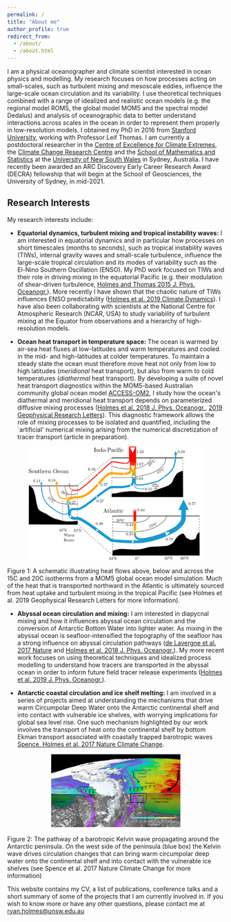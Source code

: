 ```yaml
---
permalink: /
title: "About me"
author_profile: true
redirect_from: 
  - /about/
  - /about.html
---
```


I am a physical oceanographer and climate scientist interested in
ocean physics and modelling. My research focuses on how processes
acting on small-scales, such as turbulent mixing and mesoscale eddies,
influence the large-scale ocean circulation and its variability. I use
theoretical techniques combined with a range of idealized and
realistic ocean models (e.g. the regional model ROMS, the global model
MOM5 and the spectral model Dedalus) and analysis of oceanographic
data to better understand interactions across scales in the ocean in
order to represent them properly in low-resolution models. I obtained
my PhD in 2016 from [Stanford University](https://www.stanford.edu/),
working with Professor Leif Thomas. I am currently a postdoctoral
researcher in the [Centre of Excellence for Climate
Extremes](http://climateextremes.org.au/), the [Climate Change
Research Centre](http://www.ccrc.unsw.edu.au/) and the [School of
Mathematics and
Statistics](https://www.maths.unsw.edu.au/about/applied-mathematics)
at the [University of New South Wales](https://www.unsw.edu.au/) in
Sydney, Australia. I have recently been awarded an ARC Discovery Early
Career Research Award (DECRA) fellowship that will begin at the School
of Geosciences, the University of Sydney, in mid-2021.

## Research Interests

My research interests include:

* **Equatorial dynamics, turbulent mixing and tropical instability
waves:** I am interested in equatorial dynamics and in particular how
processes on short timescales (months to seconds), such as tropical
instability waves (TIWs), internal gravity waves and small-scale
turbulence, influence the large-scale tropical circulation and its
modes of variability such as the El-Nino Southern Oscillation
(ENSO). My PhD work focused on TIWs and their role in driving mixing
in the equatorial Pacific (e.g. their modulation of shear-driven
turbulence, [Holmes and Thomas 2015
J. Phys. Oceanogr.](http://dx.doi.org/10.1175/JPO-D-14-0209.1)). More
recently I have shown that the chaotic nature of TIWs influences ENSO
predictability ([Holmes et al. 2019 Climate
Dynamics](https://doi.org/10.1007/s00382-018-4217-0)). I have also
been collaborating with scientists at the National Centre for
Atmospheric Research (NCAR, USA) to study variability of turbulent
mixing at the Equator from observations and a hierarchy of
high-resolution models.

* **Ocean heat transport in temperature space:** The ocean is warmed
by air-sea heat fluxes at low-latitudes and warm temperatures and
cooled in the mid- and high-latitudes at colder temperatures. To
maintain a steady state the ocean must therefore move heat not only
from low to high latitudes (*meridional* heat transport), but also
from warm to cold temperatures (*diathermal* heat transport). By
developing a suite of novel heat transport diagnostics within the
MOM5-based Australian community global ocean model
[ACCESS-OM2](http://cosima.org.au/index.php/models/access-om2/), I
study how the ocean's diathermal and meridional heat transport depends
on parameterized diffusive mixing processes ([Holmes et al. 2018
J. Phys. Oceanogr.](https://doi.org/10.1175/JPO-D-18-0098.1), [2019
Geophysical Research
Letters](https://dx.doi.org/10.1029/2019GL085160)). This diagnostic
framework allows the role of mixing processes to be isolated and
quantified, including the `artificial' numerical mixing arising from
the numerical discretization of tracer transport (article in
preparation).

<p align="center"> <img src="/files/SectionSchematic_v14.png"
  alt="Heat Transport Schematic" style="width:80%;
  text-align:center"/> <figcaption> Figure 1: A schematic illustrating
  heat flows above, below and across the 15C and 20C isotherms from a
  MOM5 global ocean model simulation. Much of the heat that is
  transported northward in the Atlantic is ultimately sourced from
  heat uptake and turbulent mixing in the tropical Pacific (see
  Holmes et al. 2019 Geophysical Research
  Letters for more information).
  </figcaption> </p>

* **Abyssal ocean circulation and mixing:** I am interested in
diapycnal mixing and how it influences abyssal ocean circulation and
the conversion of Antarctic Bottom Water into lighter water. As mixing
in the abyssal ocean is seafloor-intensified the topography of the
seafloor has a strong influence on abyssal circulation pathways ([de
Lavergne et al. 2017 Nature](http://dx.doi.org/10.1038/nature24472)
and [Holmes et al. 2018
J. Phys. Oceanogr.](https://doi.org/10.1175/JPO-D-17-0141.1)). My more
recent work focuses on using theoretical techniques and idealized
process modelling to understand how tracers are transported in the
abyssal ocean in order to inform future field tracer release
experiments ([Holmes et al. 2019
J. Phys. Oceanogr.](https://doi.org/10.1175/JPO-D-19-0006.1)).

* **Antarctic coastal circulation and ice shelf melting:** I am
involved in a series of projects aimed at understanding the mechanisms
that drive warm Circumpolar Deep Water onto the Antarctic continental
shelf and into contact with vulnerable ice shelves, with worrying
implications for global sea level rise. One such mechanism highlighted
by our work involves the transport of heat onto the continental shelf
by bottom Ekman transport associated with coastally trapped barotropic
waves [Spence, Holmes et al. 2017 Nature Climate
Change](http://dx.doi.org/10.1038/nclimate3335).

<p align="center">
  <img src="/files/NATCCsch.png" alt="Antarctic Kelvin Wave" style="width:60%;
  text-align:center"/>
<figcaption> Figure 2: The pathway of a barotropic Kelvin wave
  propagating around the Antarctic peninsula. On the west side of the
  peninsula (blue box) the Kelvin wave drives circulation changes that
  can bring warm circumpolar deep water onto the continental shelf and
  into contact with the vulnerable ice shelves (see Spence et
  al. 2017 Nature Climate Change for more
  information) </figcaption>
</p>

This website contains my CV, a list of publications, conference talks
and a short summary of some of the projects that I am currently
involved in.  If you wish to know more or have any other questions,
please contact me at
[ryan.holmes@unsw.edu.au](mailto:ryan.holmes@unsw.edu.au)

